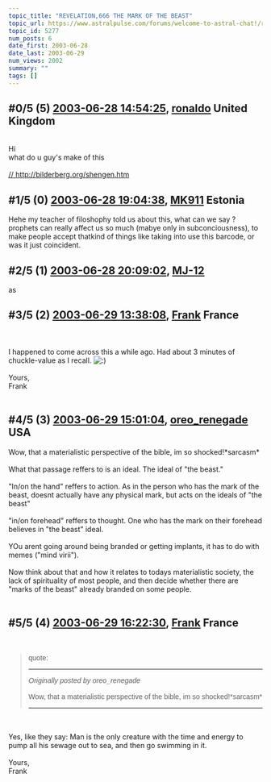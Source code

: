 ```yaml
---
topic_title: "REVELATION,666 THE MARK OF THE BEAST"
topic_url: https://www.astralpulse.com/forums/welcome-to-astral-chat!/revelation-666-the-mark-of-the-beast
topic_id: 5277
num_posts: 6
date_first: 2003-06-28
date_last: 2003-06-29
num_views: 2002
summary: ""
tags: []
---
```


## \#0/5 (5) [2003-06-28 14:54:25](https://www.astralpulse.com/forums/index.php?msg=120951), [ronaldo](https://www.astralpulse.com/forums/profile/?u=2518) United Kingdom ##
<section>
<br>
Hi
<br>
what do u guy's make of this
<br>
<br>
<a class="bbc_link" href="https://www.astralpulse.com/forums///" rel="noopener" target="_blank">
 //
</a>
<a class="bbc_link" href="http://bilderberg.org/shengen.htm" rel="noopener" target="_blank">
 http://bilderberg.org/shengen.htm
</a>
</section>

## \#1/5 (0) [2003-06-28 19:04:38](https://www.astralpulse.com/forums/index.php?msg=36922), [MK911](https://www.astralpulse.com/forums/profile/?u=2609) Estonia ##
<section>
Hehe my teacher of filoshophy told us about this, what can we say ?prophets can really affect us so much (mabye only in subconciousness), to make people accept thatkind of things like taking into use this barcode, or was it just coincident.
</section>

## \#2/5 (1) [2003-06-28 20:09:02](https://www.astralpulse.com/forums/index.php?msg=36929), [MJ-12](https://www.astralpulse.com/forums/profile/?u=107)  ##
<section>
as
</section>

## \#3/5 (2) [2003-06-29 13:38:08](https://www.astralpulse.com/forums/index.php?msg=37006), [Frank](https://www.astralpulse.com/forums/profile/?u=359) France ##
<section>
<br>
<br>
I happened to come across this a while ago. Had about 3 minutes of chuckle-value as I recall.
<img alt=":)" class="smiley" src="https://www.astralpulse.com/forums/Smileys/fugue/smiley.png" title="Smiley"/>
<br>
<br>
Yours,
<br>
Frank
<br>
<br>
</section>

## \#4/5 (3) [2003-06-29 15:01:04](https://www.astralpulse.com/forums/index.php?msg=37026), [oreo_renegade](https://www.astralpulse.com/forums/profile/?u=1939) USA ##
<section>
Wow, that a materialistic perspective of the bible, im so shocked!*sarcasm*
<br>
<br>
What that passage reffers to is an ideal. The ideal of "the beast."
<br>
<br>
"In/on the hand" reffers to action. As in the person who has the mark of the beast, doesnt actually have any physical mark, but acts on the ideals of "the beast"
<br>
<br>
"in/on forehead" reffers to thought. One who has the mark on their forehead believes in "the beast" ideal.
<br>
<br>
YOu arent going around being branded or getting implants, it has to do with memes ("mind virii").
<br>
<br>
Now think about that and how it relates to todays materialistic society, the lack of spirituality of most people, and then decide whether there are "marks of the beast" already branded on some people.
<br>
<br>
</section>

## \#5/5 (4) [2003-06-29 16:22:30](https://www.astralpulse.com/forums/index.php?msg=37048), [Frank](https://www.astralpulse.com/forums/profile/?u=359) France ##
<section>
<br>
<blockquote id='"quote"'>
 <font face='"Arial"' id='"quote"' size='"1"'>
  quote:
  <hr height='"1"' id='"quote"' noshade=""/>
  <i>
   Originally posted by oreo_renegade
  </i>
  <br>
  <br>
  Wow, that a materialistic perspective of the bible, im so shocked!*sarcasm*
  <hr height='"1"' id='"quote"' noshade=""/>
 </font>
</blockquote>
<br>
<br>
Yes, like they say: Man is the only creature with the time and energy to pump all his sewage out to sea, and then go swimming in it.
<br>
<br>
Yours,
<br>
Frank
<br>
<br>
</section>